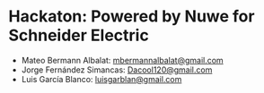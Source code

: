 # Hackaton: Powered by Nuwe for Schneider Electric
* Mateo Bermann Albalat: mbermannalbalat@gmail.com
* Jorge Fernández Simancas: Dacool120@gmail.com
* Luis García Blanco: luisgarblan@gmail.com
